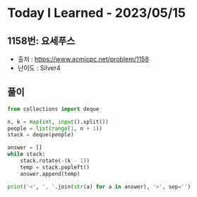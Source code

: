 # Today I Learned - 2023/05/15

## 1158번: 요세푸스
- 출처 : https://www.acmicpc.net/problem/1158
- 난이도 : Silver4

## 풀이
```python
from collections import deque

n, k = map(int, input().split())
people = list(range(1, n + 1))
stack = deque(people)

answer = []
while stack:
    stack.rotate(-(k - 1))
    temp = stack.popleft()
    answer.append(temp)

print('<', ', '.join(str(a) for a in answer), '>', sep='')
```
